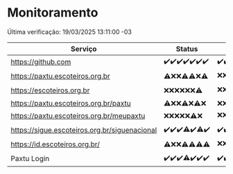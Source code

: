 # Monitoramento

Última verificação: 19/03/2025 13:11:00 -03

|Serviço|Status|Últimas 24h|
|---|---|---|
|https://github.com|<span title="2025-03-12: OK=23">✔️</span><span title="2025-03-13: OK=23">✔️</span><span title="2025-03-14: OK=23">✔️</span><span title="2025-03-15: OK=23">✔️</span><span title="2025-03-16: OK=23">✔️</span><span title="2025-03-17: OK=23">✔️</span><span title="2025-03-18: OK=15">✔️</span>|<span title="18/03/2025 13:11:00 -03 : 200">✔️</span><span title="18/03/2025 14:08:00 -03 : 200">✔️</span><span title="18/03/2025 15:12:00 -03 : 200">✔️</span><span title="18/03/2025 16:07:00 -03 : 200">✔️</span><span title="18/03/2025 17:08:00 -03 : 200">✔️</span><span title="18/03/2025 18:07:00 -03 : 200">✔️</span><span title="18/03/2025 19:08:00 -03 : 200">✔️</span><span title="18/03/2025 20:08:00 -03 : 200">✔️</span><span title="18/03/2025 21:43:00 -03 : 200">✔️</span><span title="18/03/2025 23:17:00 -03 : 200">✔️</span><span title="19/03/2025 00:22:00 -03 : 200">✔️</span><span title="19/03/2025 01:10:00 -03 : 200">✔️</span><span title="19/03/2025 02:09:00 -03 : 200">✔️</span><span title="19/03/2025 03:12:00 -03 : 200">✔️</span><span title="19/03/2025 04:09:00 -03 : 200">✔️</span><span title="19/03/2025 05:11:00 -03 : 200">✔️</span><span title="19/03/2025 06:09:00 -03 : 200">✔️</span><span title="19/03/2025 07:10:00 -03 : 200">✔️</span><span title="19/03/2025 08:07:00 -03 : 200">✔️</span><span title="19/03/2025 09:16:00 -03 : 200">✔️</span><span title="19/03/2025 10:19:00 -03 : 200">✔️</span><span title="19/03/2025 11:09:00 -03 : 200">✔️</span><span title="19/03/2025 12:09:00 -03 : 200">✔️</span><span title="19/03/2025 13:11:00 -03 : 200">✔️</span>|
|https://paxtu.escoteiros.org.br|<span title="2025-03-12: OK=2, Falhas=21">⚠️</span><span title="2025-03-13: Falhas=23">❌</span><span title="2025-03-14: Falhas=23">❌</span><span title="2025-03-15: OK=4, Falhas=19">⚠️</span><span title="2025-03-16: OK=3, Falhas=20">⚠️</span><span title="2025-03-17: Falhas=23">❌</span><span title="2025-03-18: OK=3, Falhas=12">⚠️</span>|<span title="18/03/2025 13:11:00 -03 : 403">❌</span><span title="18/03/2025 14:08:00 -03 : 403">❌</span><span title="18/03/2025 15:12:00 -03 : 403">❌</span><span title="18/03/2025 16:07:00 -03 : 403">❌</span><span title="18/03/2025 17:08:00 -03 : 403">❌</span><span title="18/03/2025 18:07:00 -03 : 403">❌</span><span title="18/03/2025 19:08:00 -03 : 403">❌</span><span title="18/03/2025 20:08:00 -03 : 403">❌</span><span title="18/03/2025 21:43:00 -03 : 403">❌</span><span title="18/03/2025 23:17:00 -03 : 200">✔️</span><span title="19/03/2025 00:22:00 -03 : 403">❌</span><span title="19/03/2025 01:10:00 -03 : 403">❌</span><span title="19/03/2025 02:09:00 -03 : 403">❌</span><span title="19/03/2025 03:12:00 -03 : 403">❌</span><span title="19/03/2025 04:09:00 -03 : 403">❌</span><span title="19/03/2025 05:11:00 -03 : 403">❌</span><span title="19/03/2025 06:09:00 -03 : 403">❌</span><span title="19/03/2025 07:10:00 -03 : 403">❌</span><span title="19/03/2025 08:07:00 -03 : 403">❌</span><span title="19/03/2025 09:16:00 -03 : 403">❌</span><span title="19/03/2025 10:19:00 -03 : 403">❌</span><span title="19/03/2025 11:09:00 -03 : 403">❌</span><span title="19/03/2025 12:09:00 -03 : 403">❌</span><span title="19/03/2025 13:11:00 -03 : 403">❌</span>|
|https://escoteiros.org.br|<span title="2025-03-12: Falhas=23">❌</span><span title="2025-03-13: Falhas=23">❌</span><span title="2025-03-14: Falhas=23">❌</span><span title="2025-03-15: Falhas=23">❌</span><span title="2025-03-16: Falhas=23">❌</span><span title="2025-03-17: Falhas=23">❌</span><span title="2025-03-18: OK=1, Falhas=14">⚠️</span>|<span title="18/03/2025 13:11:00 -03 : 403">❌</span><span title="18/03/2025 14:08:00 -03 : 403">❌</span><span title="18/03/2025 15:12:00 -03 : 403">❌</span><span title="18/03/2025 16:07:00 -03 : 403">❌</span><span title="18/03/2025 17:08:00 -03 : 403">❌</span><span title="18/03/2025 18:07:00 -03 : 403">❌</span><span title="18/03/2025 19:08:00 -03 : 403">❌</span><span title="18/03/2025 20:08:00 -03 : 403">❌</span><span title="18/03/2025 21:43:00 -03 : 403">❌</span><span title="18/03/2025 23:17:00 -03 : 403">❌</span><span title="19/03/2025 00:22:00 -03 : 403">❌</span><span title="19/03/2025 01:10:00 -03 : 403">❌</span><span title="19/03/2025 02:09:00 -03 : 403">❌</span><span title="19/03/2025 03:12:00 -03 : 403">❌</span><span title="19/03/2025 04:09:00 -03 : 403">❌</span><span title="19/03/2025 05:11:00 -03 : 403">❌</span><span title="19/03/2025 06:09:00 -03 : 403">❌</span><span title="19/03/2025 07:10:00 -03 : 403">❌</span><span title="19/03/2025 08:07:00 -03 : 403">❌</span><span title="19/03/2025 09:16:00 -03 : 403">❌</span><span title="19/03/2025 10:19:00 -03 : 403">❌</span><span title="19/03/2025 11:09:00 -03 : 403">❌</span><span title="19/03/2025 12:09:00 -03 : 403">❌</span><span title="19/03/2025 13:11:00 -03 : 200">✔️</span>|
|https://paxtu.escoteiros.org.br/paxtu|<span title="2025-03-12: OK=1, Falhas=22">⚠️</span><span title="2025-03-13: Falhas=23">❌</span><span title="2025-03-14: Falhas=23">❌</span><span title="2025-03-15: OK=1, Falhas=22">⚠️</span><span title="2025-03-16: Falhas=23">❌</span><span title="2025-03-17: OK=1, Falhas=22">⚠️</span><span title="2025-03-18: Falhas=15">❌</span>|<span title="18/03/2025 13:11:00 -03 : 403">❌</span><span title="18/03/2025 14:08:00 -03 : 403">❌</span><span title="18/03/2025 15:12:00 -03 : 403">❌</span><span title="18/03/2025 16:07:00 -03 : 403">❌</span><span title="18/03/2025 17:08:00 -03 : 403">❌</span><span title="18/03/2025 18:07:00 -03 : 403">❌</span><span title="18/03/2025 19:08:00 -03 : 403">❌</span><span title="18/03/2025 20:08:00 -03 : 403">❌</span><span title="18/03/2025 21:43:00 -03 : 403">❌</span><span title="18/03/2025 23:17:00 -03 : 403">❌</span><span title="19/03/2025 00:22:00 -03 : 403">❌</span><span title="19/03/2025 01:10:00 -03 : 403">❌</span><span title="19/03/2025 02:09:00 -03 : 403">❌</span><span title="19/03/2025 03:12:00 -03 : 403">❌</span><span title="19/03/2025 04:09:00 -03 : 403">❌</span><span title="19/03/2025 05:11:00 -03 : 403">❌</span><span title="19/03/2025 06:09:00 -03 : 403">❌</span><span title="19/03/2025 07:10:00 -03 : 403">❌</span><span title="19/03/2025 08:07:00 -03 : 403">❌</span><span title="19/03/2025 09:16:00 -03 : 403">❌</span><span title="19/03/2025 10:19:00 -03 : 403">❌</span><span title="19/03/2025 11:09:00 -03 : 403">❌</span><span title="19/03/2025 12:09:00 -03 : 403">❌</span><span title="19/03/2025 13:11:00 -03 : 403">❌</span>|
|https://paxtu.escoteiros.org.br/meupaxtu|<span title="2025-03-12: Falhas=23">❌</span><span title="2025-03-13: Falhas=23">❌</span><span title="2025-03-14: Falhas=23">❌</span><span title="2025-03-15: Falhas=23">❌</span><span title="2025-03-16: Falhas=23">❌</span><span title="2025-03-17: OK=1, Falhas=22">⚠️</span><span title="2025-03-18: Falhas=15">❌</span>|<span title="18/03/2025 13:11:00 -03 : 403">❌</span><span title="18/03/2025 14:08:00 -03 : 403">❌</span><span title="18/03/2025 15:12:00 -03 : 403">❌</span><span title="18/03/2025 16:07:00 -03 : 403">❌</span><span title="18/03/2025 17:08:00 -03 : 403">❌</span><span title="18/03/2025 18:07:00 -03 : 403">❌</span><span title="18/03/2025 19:08:00 -03 : 403">❌</span><span title="18/03/2025 20:08:00 -03 : 200">✔️</span><span title="18/03/2025 21:43:00 -03 : 403">❌</span><span title="18/03/2025 23:17:00 -03 : 403">❌</span><span title="19/03/2025 00:22:00 -03 : 403">❌</span><span title="19/03/2025 01:10:00 -03 : 403">❌</span><span title="19/03/2025 02:09:00 -03 : 403">❌</span><span title="19/03/2025 03:12:00 -03 : 403">❌</span><span title="19/03/2025 04:09:00 -03 : 403">❌</span><span title="19/03/2025 05:11:00 -03 : 403">❌</span><span title="19/03/2025 06:09:00 -03 : 403">❌</span><span title="19/03/2025 07:10:00 -03 : 403">❌</span><span title="19/03/2025 08:07:00 -03 : 403">❌</span><span title="19/03/2025 09:16:00 -03 : 200">✔️</span><span title="19/03/2025 10:19:00 -03 : 403">❌</span><span title="19/03/2025 11:09:00 -03 : 403">❌</span><span title="19/03/2025 12:09:00 -03 : 403">❌</span><span title="19/03/2025 13:11:00 -03 : 403">❌</span>|
|https://sigue.escoteiros.org.br/siguenacional|<span title="2025-03-12: OK=23">✔️</span><span title="2025-03-13: OK=23">✔️</span><span title="2025-03-14: OK=23">✔️</span><span title="2025-03-15: OK=22, Falhas=1">⚠️</span><span title="2025-03-16: OK=23">✔️</span><span title="2025-03-17: OK=22, Falhas=1">⚠️</span><span title="2025-03-18: OK=15">✔️</span>|<span title="18/03/2025 13:11:00 -03 : 200">✔️</span><span title="18/03/2025 14:08:00 -03 : 200">✔️</span><span title="18/03/2025 15:12:00 -03 : 200">✔️</span><span title="18/03/2025 16:07:00 -03 : 200">✔️</span><span title="18/03/2025 17:08:00 -03 : 200">✔️</span><span title="18/03/2025 18:07:00 -03 : 200">✔️</span><span title="18/03/2025 19:08:00 -03 : 200">✔️</span><span title="18/03/2025 20:08:00 -03 : 200">✔️</span><span title="18/03/2025 21:43:00 -03 : 200">✔️</span><span title="18/03/2025 23:17:00 -03 : 200">✔️</span><span title="19/03/2025 00:22:00 -03 : 200">✔️</span><span title="19/03/2025 01:10:00 -03 : 200">✔️</span><span title="19/03/2025 02:09:00 -03 : 200">✔️</span><span title="19/03/2025 03:12:00 -03 : 200">✔️</span><span title="19/03/2025 04:09:00 -03 : 200">✔️</span><span title="19/03/2025 05:11:00 -03 : 200">✔️</span><span title="19/03/2025 06:09:00 -03 : 200">✔️</span><span title="19/03/2025 07:10:00 -03 : 200">✔️</span><span title="19/03/2025 08:07:00 -03 : 200">✔️</span><span title="19/03/2025 09:16:00 -03 : 200">✔️</span><span title="19/03/2025 10:19:00 -03 : 200">✔️</span><span title="19/03/2025 11:09:00 -03 : 200">✔️</span><span title="19/03/2025 12:09:00 -03 : 200">✔️</span><span title="19/03/2025 13:11:00 -03 : 200">✔️</span>|
|https://id.escoteiros.org.br/|<span title="2025-03-12: OK=2, Falhas=21">⚠️</span><span title="2025-03-13: Falhas=23">❌</span><span title="2025-03-14: Falhas=23">❌</span><span title="2025-03-15: OK=1, Falhas=22">⚠️</span><span title="2025-03-16: OK=2, Falhas=21">⚠️</span><span title="2025-03-17: OK=3, Falhas=20">⚠️</span><span title="2025-03-18: OK=2, Falhas=13">⚠️</span>|<span title="18/03/2025 13:11:00 -03 : 403">❌</span><span title="18/03/2025 14:08:00 -03 : 403">❌</span><span title="18/03/2025 15:12:00 -03 : 403">❌</span><span title="18/03/2025 16:07:00 -03 : 403">❌</span><span title="18/03/2025 17:08:00 -03 : 403">❌</span><span title="18/03/2025 18:07:00 -03 : 403">❌</span><span title="18/03/2025 19:08:00 -03 : 403">❌</span><span title="18/03/2025 20:08:00 -03 : 403">❌</span><span title="18/03/2025 21:43:00 -03 : 403">❌</span><span title="18/03/2025 23:17:00 -03 : 403">❌</span><span title="19/03/2025 00:22:00 -03 : 403">❌</span><span title="19/03/2025 01:10:00 -03 : 403">❌</span><span title="19/03/2025 02:09:00 -03 : 403">❌</span><span title="19/03/2025 03:12:00 -03 : 403">❌</span><span title="19/03/2025 04:09:00 -03 : 403">❌</span><span title="19/03/2025 05:11:00 -03 : 403">❌</span><span title="19/03/2025 06:09:00 -03 : 403">❌</span><span title="19/03/2025 07:10:00 -03 : 200">✔️</span><span title="19/03/2025 08:07:00 -03 : 403">❌</span><span title="19/03/2025 09:16:00 -03 : 403">❌</span><span title="19/03/2025 10:19:00 -03 : 403">❌</span><span title="19/03/2025 11:09:00 -03 : 200">✔️</span><span title="19/03/2025 12:09:00 -03 : 200">✔️</span><span title="19/03/2025 13:11:00 -03 : 403">❌</span>|
|Paxtu Login|<span title="2025-03-12: OK=23">✔️</span><span title="2025-03-13: OK=23">✔️</span><span title="2025-03-14: OK=23">✔️</span><span title="2025-03-15: OK=22, Falhas=1">⚠️</span><span title="2025-03-16: OK=23">✔️</span><span title="2025-03-17: OK=23">✔️</span><span title="2025-03-18: OK=15">✔️</span>|<span title="18/03/2025 13:11:00 -03 : 200">✔️</span><span title="18/03/2025 14:08:00 -03 : 200">✔️</span><span title="18/03/2025 15:12:00 -03 : 200">✔️</span><span title="18/03/2025 16:07:00 -03 : 200">✔️</span><span title="18/03/2025 17:08:00 -03 : 200">✔️</span><span title="18/03/2025 18:07:00 -03 : 200">✔️</span><span title="18/03/2025 19:08:00 -03 : 200">✔️</span><span title="18/03/2025 20:08:00 -03 : 200">✔️</span><span title="18/03/2025 21:43:00 -03 : 200">✔️</span><span title="18/03/2025 23:17:00 -03 : 200">✔️</span><span title="19/03/2025 00:22:00 -03 : 200">✔️</span><span title="19/03/2025 01:10:00 -03 : 200">✔️</span><span title="19/03/2025 02:09:00 -03 : 200">✔️</span><span title="19/03/2025 03:12:00 -03 : 200">✔️</span><span title="19/03/2025 04:09:00 -03 : 200">✔️</span><span title="19/03/2025 05:11:00 -03 : 200">✔️</span><span title="19/03/2025 06:09:00 -03 : 200">✔️</span><span title="19/03/2025 07:10:00 -03 : 200">✔️</span><span title="19/03/2025 08:07:00 -03 : 200">✔️</span><span title="19/03/2025 09:16:00 -03 : 200">✔️</span><span title="19/03/2025 10:19:00 -03 : 200">✔️</span><span title="19/03/2025 11:09:00 -03 : 200">✔️</span><span title="19/03/2025 12:09:00 -03 : 200">✔️</span><span title="19/03/2025 13:11:00 -03 : 200">✔️</span>|
